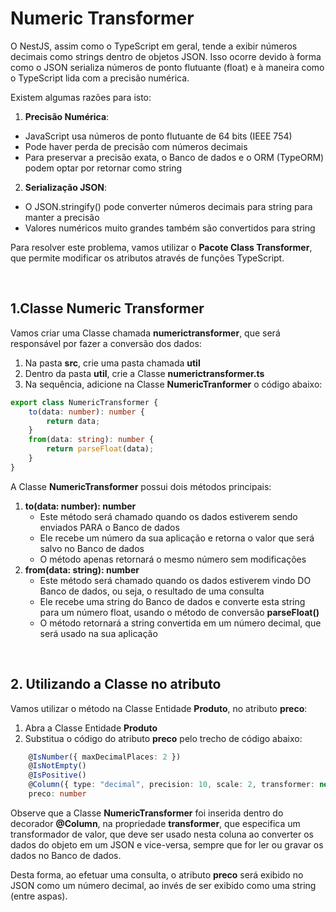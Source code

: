 <h1>Numeric Transformer</h1>



O NestJS, assim como o TypeScript em geral, tende a exibir números decimais como strings dentro de objetos JSON. Isso ocorre devido à forma como o JSON serializa números de ponto flutuante (float) e à maneira como o TypeScript lida com a precisão numérica.

Existem algumas razões para isto:

1. **Precisão Numérica**:

- JavaScript usa números de ponto flutuante de 64 bits (IEEE 754)
- Pode haver perda de precisão com números decimais
- Para preservar a precisão exata, o Banco de dados e o ORM (TypeORM) podem optar por retornar como string

2. **Serialização JSON**:

- O JSON.stringify() pode converter números decimais para string para manter a precisão
- Valores numéricos muito grandes também são convertidos para string

Para resolver este problema, vamos utilizar o **Pacote Class Transformer**, que permite modificar os atributos através de funções TypeScript.

<br />

<h2>1.Classe Numeric Transformer</h2>



Vamos criar uma Classe chamada **numerictransformer**, que será responsável por fazer a conversão dos dados:

1. Na pasta **src**, crie uma pasta chamada **util**
2. Dentro da pasta **util**, crie a Classe **numerictransformer.ts**
3. Na sequência, adicione na Classe **NumericTranformer** o código abaixo:

```typescript
export class NumericTransformer {
    to(data: number): number {
        return data;
    }
    from(data: string): number {
        return parseFloat(data);
    }
}
```

A Classe **NumericTransformer** possui dois métodos principais:

1. **to(data: number): number**
   - Este método será chamado quando os dados estiverem sendo enviados PARA o Banco de dados
   - Ele recebe um número da sua aplicação e retorna o valor que será salvo no Banco de dados
   - O método apenas retornará o mesmo número sem modificações
2. **from(data: string): number**
   - Este método será chamado quando os dados estiverem vindo DO Banco de dados, ou seja, o resultado de uma consulta
   - Ele recebe uma string do Banco de dados e converte esta string para um número float, usando o método de conversão **parseFloat()**
   - O método retornará a string convertida em um número decimal, que será usado na sua aplicação

<br />

<h2>2. Utilizando a Classe no atributo</h2>



Vamos utilizar o método na Classe Entidade **Produto**, no atributo **preco**:

1. Abra a Classe Entidade **Produto**
2. Substitua o código do atributo **preco** pelo trecho de código abaixo:

```typescript
    @IsNumber({ maxDecimalPlaces: 2 })
    @IsNotEmpty()
    @IsPositive()
    @Column({ type: "decimal", precision: 10, scale: 2, transformer: new NumericTransformer() })
    preco: number
```

Observe que a Classe **NumericTransformer** foi inserida dentro do decorador **@Column**, na propriedade **transformer**, que especifica um transformador de valor, que deve ser usado nesta coluna ao converter os dados do objeto em um JSON e vice-versa, sempre que for ler ou gravar os dados no Banco de dados.

Desta forma, ao efetuar uma consulta, o atributo **preco** será exibido no JSON como um número decimal, ao invés de ser exibido como uma string (entre aspas).
